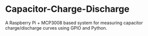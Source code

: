 # Capacitor-Charge-Discharge
A Raspberry Pi + MCP3008 based system for measuring capacitor charge/discharge curves using GPIO and Python.
